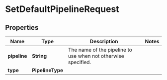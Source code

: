 

# SetDefaultPipelineRequest


## Properties

Name | Type | Description | Notes
------------ | ------------- | ------------- | -------------
**pipeline** | **String** | The name of the pipeline to use when not otherwise specified. | 
**type** | **PipelineType** |  | 



